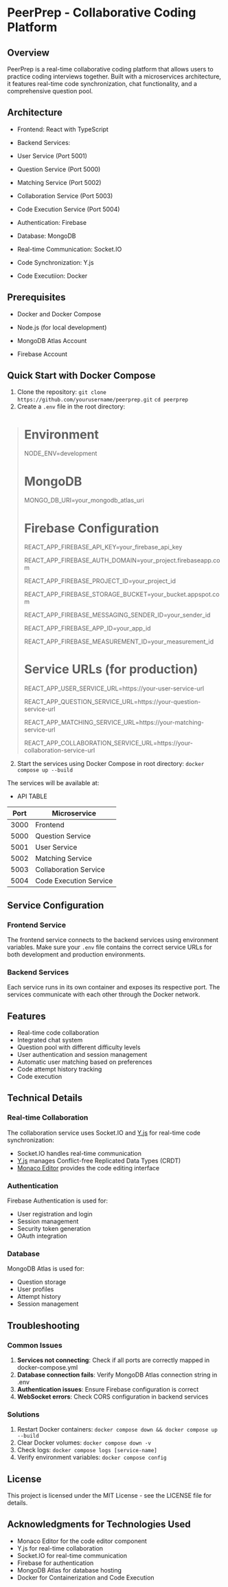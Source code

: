 
# PeerPrep - Collaborative Coding Platform

  

## Overview

PeerPrep is a real-time collaborative coding platform that allows users to practice coding interviews together. Built with a microservices architecture, it features real-time code synchronization, chat functionality, and a comprehensive question pool.

  

## Architecture

- Frontend: React with TypeScript

- Backend Services:

- User Service (Port 5001)

- Question Service (Port 5000)

- Matching Service (Port 5002)

- Collaboration Service (Port 5003)
  
- Code Execution Service (Port 5004)

- Authentication: Firebase

- Database: MongoDB

- Real-time Communication: Socket.IO

- Code Synchronization: Y.js

- Code Executiion: Docker

## Prerequisites

- Docker and Docker Compose

- Node.js (for local development)

- MongoDB Atlas Account

- Firebase Account

  

## Quick Start with Docker Compose

  

1. Clone the repository:
`git clone https://github.com/yourusername/peerprep.git`
 `cd peerprep`
 2. Create a `.env` file in the root directory:
 

> # Environment
> 
> NODE_ENV=development
> 
> # MongoDB
> 
> MONGO_DB_URI=your_mongodb_atlas_uri
> 
> # Firebase Configuration
> 
> REACT_APP_FIREBASE_API_KEY=your_firebase_api_key
> 
> REACT_APP_FIREBASE_AUTH_DOMAIN=your_project.firebaseapp.com
> 
> REACT_APP_FIREBASE_PROJECT_ID=your_project_id
> 
> REACT_APP_FIREBASE_STORAGE_BUCKET=your_bucket.appspot.com
> 
> REACT_APP_FIREBASE_MESSAGING_SENDER_ID=your_sender_id
> 
> REACT_APP_FIREBASE_APP_ID=your_app_id
> 
> REACT_APP_FIREBASE_MEASUREMENT_ID=your_measurement_id
> 
> # Service URLs (for production)
> 
> REACT_APP_USER_SERVICE_URL=https://your-user-service-url
> 
> REACT_APP_QUESTION_SERVICE_URL=https://your-question-service-url
> 
> REACT_APP_MATCHING_SERVICE_URL=https://your-matching-service-url
> 
> REACT_APP_COLLABORATION_SERVICE_URL=https://your-collaboration-service-url
> 
2. Start the services using Docker Compose in root directory:
`docker compose up --build`

The services will be available at:
- API TABLE

|Port| Microservice  |
|--|--|
| 3000 |Frontend  |
|5000|Question Service|
|5001|User Service|
|5002|Matching Service|
|5003|Collaboration Service|
|5004|Code Execution Service|

## Service Configuration

### Frontend Service
The frontend service connects to the backend services using environment variables. Make sure your `.env` file contains the correct service URLs for both development and production environments.

### Backend Services
Each service runs in its own container and exposes its respective port. The services communicate with each other through the Docker network.

## Features
- Real-time code collaboration
- Integrated chat system
- Question pool with different difficulty levels
- User authentication and session management
- Automatic user matching based on preferences
- Code attempt history tracking
- Code execution
  
## Technical Details

### Real-time Collaboration
The collaboration service uses Socket.IO and [Y.js](https://docs.yjs.dev) for real-time code synchronization:
- Socket.IO handles real-time communication
- [Y.js](https://docs.yjs.dev) manages Conflict-free Replicated Data Types (CRDT)
- [Monaco Editor](https://microsoft.github.io/monaco-editor/) provides the code editing interface

### Authentication
Firebase Authentication is used for:
- User registration and login
- Session management
- Security token generation
- OAuth integration

### Database
MongoDB Atlas is used for:
- Question storage
- User profiles
- Attempt history
- Session management

## Troubleshooting

### Common Issues
1. **Services not connecting**: Check if all ports are correctly mapped in docker-compose.yml
2. **Database connection fails**: Verify MongoDB Atlas connection string in .env
3. **Authentication issues**: Ensure Firebase configuration is correct
4. **WebSocket errors**: Check CORS configuration in backend services

### Solutions
1. Restart Docker containers: `docker compose down && docker compose up --build`
2. Clear Docker volumes: `docker compose down -v`
3. Check logs: `docker compose logs [service-name]`
4. Verify environment variables: `docker compose config`

## License
This project is licensed under the MIT License - see the LICENSE file for details.

## Acknowledgments for Technologies Used
- Monaco Editor for the code editor component
- Y.js for real-time collaboration
- Socket.IO for real-time communication
- Firebase for authentication
- MongoDB Atlas for database hosting
- Docker for Containerization and Code Execution
